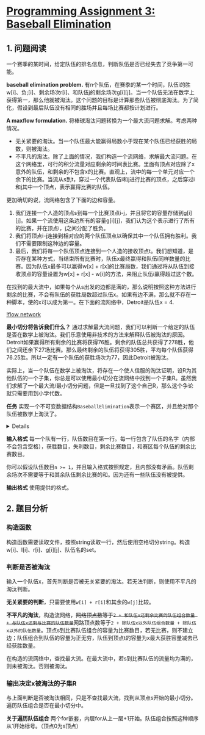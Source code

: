 # [Programming Assignment 3: Baseball Elimination](http://coursera.cs.princeton.edu/algs4/assignments/baseball.html)

## 1. 问题阅读
一个赛季的某时间，给定队伍的排名信息，判断队伍是否已经失去了竞争第一可能。

**baseball elimination problem.** 有n个队伍，在赛季的某一个时间，队伍i的胜w[i]、负;[i]、剩余场次r[i]、和队伍j的剩余场次g[i][j]。当一个队伍无法在数学上获得第一，那么他就被淘汰。这个问题的目标是计算那些队伍被彻底淘汰。为了简化，假设到最后队伍没有相同的胜场并且每场比赛都按计划进行。

**A maxflow formulation.** 将棒球淘汰问题转换为一个最大流问题求解。考虑两种情况。
- 无关紧要的淘汰。当一个队伍最大能赢得局数小于现在某个队伍已经获胜的局数，则被淘汰。
- 不平凡的淘汰。除了上面的情况，我们构造一个流网络，求解最大流问题。在这个网络里，可行的积分流量对应剩余的时间表比赛。里面有顶点对应除了x意外的队伍，和剩余的不包含x的比赛。直观上，流中的每一个单元对应一个余下的比赛。当流从s到t，穿过一个代表队伍i和j进行比赛的顶点，之后穿过i和j其中一个顶点，表示赢得比赛的队伍。

更加确切的说，流网络包含了下面的边和容量。

1. 我们连接一个人造的顶点s到每一个比赛顶点i-j，并且将它的容量存储到g[i][j]。如果一个流使用这条边所有的容量g[i][j]，我们认为这个表示进行了所有的比赛，并在顶点i，j之间分配了胜负。
2. 我们将顶点i-j连接到相对应的两个队伍顶点以确保其中一个队伍拥有胜利。我们不需要限制这种边的容量。
3. 最后，我们将每一个队伍顶点连接到一个人造的接收顶点t。我们想知道，是否存在某种方式，当结束所有比赛时，队伍x最终赢得和队伍i同样数量的比赛。因为队伍x最多可以赢得w[x] + r[x]的比赛局数，我们通过将从队伍到接收顶点的容量设置为w[x] + r[x] - w[i]的方法，来阻止队伍i赢得超过这个数。

在找到的最大流中，如果每个从s出发的边都是满的，那么说明按照这种方法进行剩余的比赛，不会有队伍的获胜局数超过队伍x。如果有边不满，那么就不存在一种脚本，使的x可以成为第一。在下面的流网络中，Detroit是队伍x = 4.

[!flow network](resources/baseball.png)

**最小切分将告诉我们什么？** 通过求解最大流问题，我们可以判断一个给定的队伍是否在数学上被淘汰。我们乐意使用非技术的方法来解释队伍被淘汰的原因。Detroit如果赢得所有剩余的比赛将获得76胜。剩余的队伍总共获得了278胜，他们之间还余下27场比赛。那么最终剩余的队伍将获得305胜，平均每个队伍获得76.25胜。所以一定有一个队伍的获胜场次为77，因此Detroit被淘汰。

实际上，当一个队伍在数学上被淘汰，将存在一个使人信服的淘汰证明，设R为其他队伍的一个子集，你总是可以使用最小切分在流网络中找到一个子集R。虽然我们求解了一个最大流/最小切分问题，但是一旦找到了这个自己R，那么这个争论就只需要用到小学代数。

**任务** 实现一个不可变数据结构`BaseballElimination`表示一个赛区，并且绝对那个队伍被数学上淘汰了。

<details>

```java
public BaseballElimination(String filename)                    // create a baseball division from given filename in format specified below
public              int numberOfTeams()                        // number of teams
public Iterable<String> teams()                                // all teams
public              int wins(String team)                      // number of wins for given team
public              int losses(String team)                    // number of losses for given team
public              int remaining(String team)                 // number of remaining games for given team
public              int against(String team1, String team2)    // number of remaining games between team1 and team2
public          boolean isEliminated(String team)              // is given team eliminated?
public Iterable<String> certificateOfElimination(String team)  // subset R of teams that eliminates given team; null if not eliminated
```

</details>

**输入格式** 每一个队有一行，队伍数目在第一行。每一行包含了队伍的名字（内部不会包含空格），获胜数目，失利数目，剩余比赛数目，和赛区每个队伍的剩余比赛数目。

你可以假设队伍数目`n >= 1`，并且输入格式按照规定，且内部没有矛盾。队伍剩余场次不需要等于和其余队伍剩余比赛的和。因为还有一些队伍没有被提供。

**输出格式** 使用提供的格式。

## 2. 题目分析

### 构造函数
构造函数需要读取文件，按照string读取一行，然后使用空格切分string。构造w[i]、l[i]、r[i]、g[i][j]、队伍名的set。

### 判断是否被淘汰
输入一个队伍x，首先判断是否被无关紧要的淘汰。若无法判断，则使用不平凡的淘汰判断。

**无关紧要的判断**，只需要使用`w[i] + r[i]`和其余的`w[j]`比较。

**不平凡的淘汰**，构造流网络，~~网络顶点数等于`2 + 和队伍x还剩余比赛的队伍组合数量 + 与队伍x还剩与比赛的队伍数量`~~网路顶点数等于`2 + 除队伍x以外队伍组合数量 + 除队伍x以外的队伍数量`。顶点s到比赛队伍组合的容量为比赛数目，若无比赛，则不建立边；队伍组合到队伍的容量为正无穷，队伍到顶点t的容量为x最大获胜容量减去已经获胜数量。

在构造的流网络中，查找最大流。在最大流中，若s到比赛队伍的流量均为满的，则未被淘汰。否则被淘汰。

### 输出决定x被淘汰的子集R
与上面判断是否被淘汰相同，只是不查找最大流，找到从顶点s开始的最小切分。遍历队伍组合是否在最小切分中。

**关于遍历队伍组合** 两个for嵌套，内层for从上一层+1开始。队伍组合按照这种顺序从1开始标号。（顶点0为s顶点）